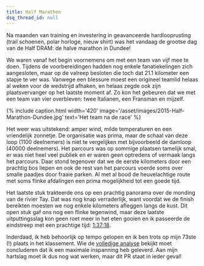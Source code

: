 ```yaml
---
title: Half Marathon
dsq_thread_id: null
---
```

Na maanden van training en investering in geavanceerde hardlooprusting (trail schoenen, polar horloge, nieuw shirt) was het vandaag de grootse dag van de Half DRAM: de halve marathon in Dundee!

We waren vanaf het begin voornemens om met een team van vijf mee te doen. Tijdens de voorbereidingen hadden nog enkele fanatiekelingen zich aangesloten, maar op de valreep besloten die toch dat 21.1 kilometer een stapje te ver was. Vanwege een blessure moest een origineel teamlid helaas al weken voor de wedstrijd afhaken, en helaas zegde ook zijn plaatsvervanger op het laatste moment af. Zo kon het gebeuren dat we met een team van vier overbleven: twee Italianen, een Fransman en mijzelf.

{% include caption.html
    width='420'
    image='/asset/images/2015-Half-Marathon-Dundee.jpg'
    text='Het team na de race'
%}

Het weer was uitstekend: amper wind, milde temperaturen en een vriendelijk zonnetje. De organisatie was prima, maar de schaal van deze loop (1100 deelnemers) is niet te vergelijken met bijvoorbeeld de damloop (40000 deelnemers). Het parcours was op sommige plaatsen tamelijk smal, er was niet heel veel publiek en er waren geen optredens of vermaak langs het parcours. Daar stond tegenover dat we de eerste kilometers door een prachtig bos liepen en ook de rest van het parcours voerde soms over smalle paadjes door fraaie parken. Al met al bood de heuvelachtige route met soms flinke afdalingen een prima mogelijkheid tot een goede tijd.

Het laatste stuk trakteerde ons op een prachtig panorama over de monding van de rivier Tay. Dat was nog knap verraderlijk, want voordat we de finish bereikten moesten we nog enkele kilometers afleggen langs de kust. Dit open stuk gaf ons nog een flinke tegenwind, maar deze laatste uitputtingsslag kon geen roet meer in het eten gooien en ik passeerde de eindstreep met een prachtige tijd: [1:37:18](http://www.chipresults.co.uk/individual.aspx?event=2015DRAMHalfMarathon&bib=726).

Inderdaad, ik heb behoorlijk op tempo gelopen en ik ben trots op mijn 73ste (!) plaats in het klassement. Wie de [volledige analyse](https://flow.polar.com/training/analysis/138372820) bekijkt moet concluderen dat ik een maximale inspanning heb geleverd. Aan mijn hartslag moet ik dus nog wat werken, maar dit PR staat in ieder geval!
